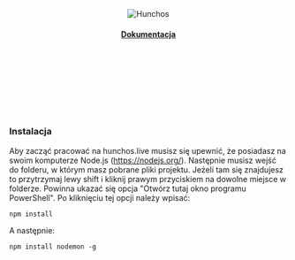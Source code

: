 <div align="center">
	<img src="logo.gif" alt="Hunchos">
	<br>
	<h4>
		<a href="https://hunchos.live/">Dokumentacja</a>
	</h4>
	<br>
	<br>
	<br>
	<p>
	</p>
	<br>
	<br>
	<br>
</div>

### Instalacja

Aby zacząć pracować na hunchos.live musisz się upewnić, że posiadasz na swoim komputerze Node.js (https://nodejs.org/). Następnie musisz wejść do folderu, w którym masz pobrane pliki projektu. Jeżeli tam się znajdujesz to przytrzymaj lewy shift i kliknij prawym przyciskiem na dowolne miejsce w folderze. Powinna ukazać się opcja "Otwórz tutaj okno programu PowerShell". Po kliknięciu tej opcji należy wpisać:
```
npm install
```
 A następnie: 
 ```
 npm install nodemon -g
 ```
